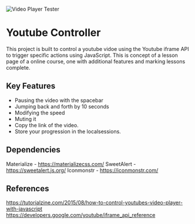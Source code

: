 
![Video Player Tester](https://i.imgur.com/gFGwto3.png)
# Youtube Controller

This project is built to control a youtube vidoe using the Youtube iframe API to trigger specific actions using JavaScript.
This is concept of a lesson page of a online course, one with additional features and marking lessons complete.

## Key Features
* Pausing the video with the spacebar
* Jumping back and forth by 10 seconds
* Modifying the speed
* Muting it
* Copy the link of the video.
* Store your progression in the localsessions.

## Dependencies
Materialize - https://materializecss.com/
SweetAlert - https://sweetalert.js.org/
Iconmonstr - https://iconmonstr.com/

## References
https://tutorialzine.com/2015/08/how-to-control-youtubes-video-player-with-javascript
https://developers.google.com/youtube/iframe_api_reference
